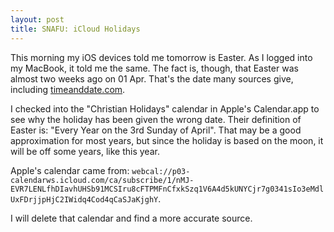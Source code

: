 ```yaml
---
layout: post
title: SNAFU: iCloud Holidays
---
```


This morning my iOS devices told me tomorrow is Easter.  As I logged into my MacBook, it told me the same.  The fact is, though, that Easter was almost two weeks ago on 01 Apr.  That's the date many sources give, including [timeanddate.com](https://www.timeanddate.com/holidays/common/easter-sunday).

I checked into the "Christian Holidays" calendar in Apple's Calendar.app to see why the holiday has been given the wrong date.  Their definition of Easter is: "Every Year on the 3rd Sunday of April".  That may be a good approximation for most years, but since the holiday is based on the moon, it will be off some years, like this year.

Apple's calendar came from: `webcal://p03-calendarws.icloud.com/ca/subscribe/1/nMJ-EVR7LENLfhDIavhUHSb91MCSIru8cFTPMFnCfxkSzq1V6A4d5kUNYCjr7g0341sIo3eMdlUxFDrjjpHjC2IWidq4Cod4qCaSJaKjghY`.

I will delete that calendar and find a more accurate source.
